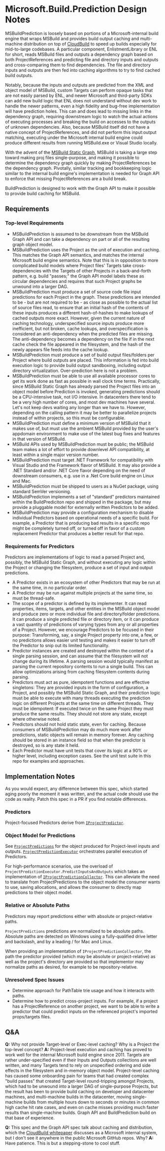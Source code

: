 # Microsoft.Build.Prediction Design Notes
MSBuildPrediction is loosely based on portions of a Microsoft-internal build engine that wraps MSBuild and provides build output caching and multi-machine distribution on top of [CloudBuild](https://www.microsoft.com/en-us/research/publication/cloudbuild-microsofts-distributed-and-caching-build-service/) to speed up builds especially for mid-to-large codebases. A particular component, EnlistmentLibrary or ENL for short, reads MSBuild files and outputs a dependency graph based on both ProjectReferences and predicting file and directory inputs and outputs and cross-comparing them to find dependencies. The file and directory inputs and outputs are then fed into caching algorithms to try to find cached build outputs.

Notably, because the inputs and outputs are predicted from the XML and object model of MSBuild, custom Targets can perform opaque tasks that are not easily parsed by ENL, and newer Microsoft and third-party SDKs can add new build logic that ENL does not understand without dev work to handle the newer patterns, even a high fidelity and bug-free implementation will have prediction holes. This can and does lead to missing links in the dependency graph, requiring downstream logic to watch the actual actions of executing processes and breaking the build on accesses to the outputs of unknown dependencies. Also, because MSBuild itself did not have a native concept of ProjectReferences, and did not perform this input:output matching, executing under the Microsoft internal build engine could produce different results from running MSBuild.exe or Visual Studio locally.

With the advent of the [MSBuild Static Graph](https://github.com/Microsoft/msbuild/blob/master/documentation/specs/static-graph.md), MSBuild is taking a large step toward making proj files single-purpose, and making it possible to determine the dependency graph quickly by making ProjectReferences be the dependency graph. Pivotally, similar tracking and bookkeeping logic similar to the internal build engine's implementation is needed for Graph API to enforce that missing ProjectReferences are a build break.

BuildPrediction is designed to work with the Graph API to make it possible to provide build caching for MSBuild.

## Requirements

### Top-level Requirements
* MSBuildPrediction is assumed to be downstream from the MSBuild Graph API and can take a dependency on part or all of the resulting graph object model.
* MSBuildPrediction uses the Project as the unit of execution and caching. This matches the Graph API semantics, and matches the internal Microsoft build engine semantics. Note that this is in opposition to more complicated build models where Project files' Targets take cross-dependencies with the Targets of other Projects in a back-and-forth pattern, e.g. build "passes;" the Graph API model labels these as circular dependencies and requires that such Project graphs be unwound into a larger DAG.
* MSBuildPrediction must produce a set of source code file input predictions for each Project in the graph. These predictions are intended to be - but are not required to be - as close as possible to the actual list of source files read, to ensure that an initial hash of the contents of these inputs produces a different hash-of-hashes to make lookups of cached outputs more exact. However, given the current nature of caching technology, underspecified source inputs produce more inefficient, but not broken, cache lookups, and overspecification is considered an anti-dependency when the predicted files are missing. The anti-dependency becomes a dependency on the file if in the next cache check the file appeared in the filesystem, and the hash of the newly appears file feeds into the cache lookup.
* MSBuildPrediction must produce a set of build output files/folders per Project where build outputs are placed. This information is fed into build execution logic to provide build output sandboxing, including output directory virtualization. Over-prediction here is not a problem.
* MSBuildPrediction must be able to use all available processor cores to get its work done as fast as possible in wall clock time terms. Practically, since MSBuild Static Graph has already parsed the Project files into an object model before Prediction is invoked, generating predictions should be a CPU-intensive task, not I/O intensive. In datacenters there tend to be a very high number of cores, and most dev machines have several. Let's not keep devs waiting any longer than we have to. However, depending on the calling pattern it may be better to parallelize projects instead of within projects, so this must be configurable.
* MSBuildPrediction must define a minimum version of MSBuild that it makes use of, but must use the ambient MSBuild provided by the user's appdomain environment to make use of the latest bug fixes and features in that version of MSBuild.
* MSBuild APIs used by MSBuildPrediction must be public; the MSBuild team makes a lot of effort to provide downlevel API compatibility, at least within a single major version number.
* MSBuildPrediction must target .NET Framework for compatibility with Visual Studio and the Framework flavor of MSBuild. It may also provide a .NET Standard and/or .NET Core flavor depending on the need of downstream consumers, e.g. use in a .Net Core build engine on Linux and Mac.
* MSBuildPrediction must be shipped to users as a NuGet package, using standard SemVer versioning.
* MSBuildPrediction implements a set of "standard" predictors maintained within the BuildPrediciton repo and shipped in the package, but may provide a pluggable model for externally written Predictors to be added.
* MSBuildPrediction may provide a configuration mechanism to disable individual Predictors based on operational needs of a specific build. For example, a Predictor that is producing bad results in a specific repo might be completely turned off, or turned off in favor of a custom replacement Predictor that produces a better result for that repo.

### Requirements for Predictors
Predictors are implementations of logic to read a parsed Project and, possibly, the MSBuild Static Graph, and without executing any logic within the Project or changing the filesystem, produce a set of input and output predictions.

* A Predictor exists in an ecosystem of other Predictors that may be run at the same time, in no particular order.
* A Predictor may be run against multiple projects at the same time, so must be thread-safe.
* The scope of a predictor is defined by its implementer. It can read properties, items, targets, and other entities in the MSBuild object model and produce zero or more individual file and directory/folder predictions. It can produce a single predicted file or directory item, or it can produce a vast quantity of predictions of varying types from any or all properties of a Project. However, we encourage Predictors to be focused in their purpose: Transforming, say, a single Project property into one, a few, or no predictions allows easier unit testing and makes it easier to turn off the Predictor to snip out its limited functionality.
* Predictor instances are created and destroyed within the context of a single parsing session, and can assume that the filesystem will not change during its lifetime. A parsing session would typically manifest as parsing the current repository contents to run a single build. This can allow optimizations arising from caching filesystem contents during parsing.
* Predictors must act as pure, idempotent functions and are effective singletons: They are provided inputs in the form of configuration, a Project, and possibly the MSBuild Static Graph, and their prediction logic must be able to execute with many threads executing the prediction logic on different Projects at the same time on different threads. They must be idempotent: If executed twice on the same Project they must produce the same results. They should not store any state, except where otherwise noted.
* Predictors should not hold static state, even for caching. Because consumers of MSBuildPrediction may do much more work after predictions, static objects will remain in memory forever. Any caching should be stored in an instance field so that when the predictor is destroyed, so is any state it held.
* Each Predictor must have unit tests that cover its logic at a 90% or higher level, including exception cases. See the unit test suite in this repo for examples and approaches.

## Implementation Notes
As you would expect, any difference between this spec, which started aging poorly the moment it was written, and the actual code should use the code as reality. Patch this spec in a PR if you find notable differences.

### Predictors
Project-focused Predictors derive from [`IProjectPredictor`](../src/BuildPrediction/IProjectPredictor.cs).

### Object Model for Predictions
See [`ProjectPredictions`](../src/BuildPrediction/ProjectPredictions.cs) for the object produced for Project-level inputs and outputs. [`ProjectPredictionExecutor`](../src/BuildPrediction/ProjectPredictionExecutor.cs) orchestrates parallel execution of Predictors.

For high-performance scenarios, use the overload of `ProjectPredictionExecutor.PredictInputsAndOutputs` which takes an implementation of [`IProjectPredictionCollector`](../src/BuildPrediction/IProjectPredictionCollector.cs). This can alleviate the need to translate from ProjectPredictions to the object model the consumer wants to use, saving allocations, and allows the consumer to directly map predictions to their object model.

### Relative or Absolute Paths
Predictors may report predictions either with absolute or project-relative paths.

`ProjectPredictions` predictions are normalized to be absolute paths. Absolute paths are detected on Windows using a fully-qualified drive letter and backslash, and by a leading / for Mac and Linux.

When providing an implementation of `IProjectPredictionCollector`, the path the predictor provided (which may be absolute or project-relative) as well as the project's directory are provided so that implementor may normalize paths as desired, for example to be repository-relative.

### Unresolved Spec Issues
* Determine approach for PathTable trie usage and how it interacts with paths.
* Determine how to predict cross-project inputs. For example, if a project has a ProjectReference on another project, we want to be able to write a predictor that could predict inputs on the referenced project's imported props/targets files.

## Q&A

**Q:** Why not provide Target-level or Exec-level caching? Why is a Project the top-level concept?
**A:** Project-level execution and caching has proved to work well for the internal Microsoft build engine since 2011. Targets are rather under-specified even if their Inputs and Outputs collections are well written, and many Targets tend to rely on unspecified ordering and side effects in the filesystem and in-memory object model. Project-level caching has caused some onboarding pain for teams that had created complex "build passes" that created Target-level round-tripping amongst Projects, which had to be unwound into a larger DAG of single-purpose Projects, but the result has been to provide build caching on developer and datacenter machines, and multi-machine builds in the datacenter, moving single-machine builds from multiple hours down to seconds or minutes in common high cache hit rate cases, and even on cache misses providing much faster results than single-machine builds. Graph API and BuildPrediction build on that base of experience.

**Q:** This spec and the Graph API spec talk about caching and distribution, which the [CloudBuild whitepaper](https://www.microsoft.com/en-us/research/publication/cloudbuild-microsofts-distributed-and-caching-build-service/) discusses as a Microsoft internal system, but I don't see it anywhere in the public Microsoft GitHub repos. Why?
**A:** Have patience. This is but a stepping-stone to cool stuff.